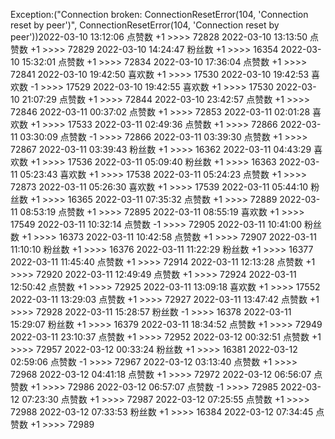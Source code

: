 Exception:("Connection broken: ConnectionResetError(104, 'Connection reset by peer')", ConnectionResetError(104, 'Connection reset by peer'))2022-03-10  13:12:06   点赞数 +1 >>>> 72828
2022-03-10  13:13:50   点赞数 +1 >>>> 72829
2022-03-10  14:24:47   粉丝数 +1 >>>> 16354
2022-03-10  15:32:01   点赞数 +1 >>>> 72834
2022-03-10  17:36:04   点赞数 +1 >>>> 72841
2022-03-10  19:42:50   喜欢数 +1 >>>> 17530
2022-03-10  19:42:53   喜欢数 -1 >>>> 17529
2022-03-10  19:42:55   喜欢数 +1 >>>> 17530
2022-03-10  21:07:29   点赞数 +1 >>>> 72844
2022-03-10  23:42:57   点赞数 +1 >>>> 72846
2022-03-11  00:37:02   点赞数 +1 >>>> 72853
2022-03-11  02:01:28   喜欢数 +1 >>>> 17533
2022-03-11  02:49:36   点赞数 +1 >>>> 72866
2022-03-11  03:30:09   点赞数 -1 >>>> 72866
2022-03-11  03:39:30   点赞数 +1 >>>> 72867
2022-03-11  03:39:43   粉丝数 +1 >>>> 16362
2022-03-11  04:43:29   喜欢数 +1 >>>> 17536
2022-03-11  05:09:40   粉丝数 +1 >>>> 16363
2022-03-11  05:23:43   喜欢数 +1 >>>> 17538
2022-03-11  05:24:23   点赞数 +1 >>>> 72873
2022-03-11  05:26:30   喜欢数 +1 >>>> 17539
2022-03-11  05:44:10   粉丝数 +1 >>>> 16365
2022-03-11  07:35:32   点赞数 +1 >>>> 72889
2022-03-11  08:53:19   点赞数 +1 >>>> 72895
2022-03-11  08:55:19   喜欢数 +1 >>>> 17549
2022-03-11  10:32:14   点赞数 -1 >>>> 72905
2022-03-11  10:41:00   粉丝数 +1 >>>> 16373
2022-03-11  10:42:58   点赞数 +1 >>>> 72907
2022-03-11  11:10:10   粉丝数 +1 >>>> 16376
2022-03-11  11:22:29   粉丝数 +1 >>>> 16377
2022-03-11  11:45:40   点赞数 +1 >>>> 72914
2022-03-11  12:13:28   点赞数 +1 >>>> 72920
2022-03-11  12:49:49   点赞数 +1 >>>> 72924
2022-03-11  12:50:42   点赞数 +1 >>>> 72925
2022-03-11  13:09:18   喜欢数 +1 >>>> 17552
2022-03-11  13:29:03   点赞数 +1 >>>> 72927
2022-03-11  13:47:42   点赞数 +1 >>>> 72928
2022-03-11  15:28:57   粉丝数 -1 >>>> 16378
2022-03-11  15:29:07   粉丝数 +1 >>>> 16379
2022-03-11  18:34:52   点赞数 +1 >>>> 72949
2022-03-11  23:10:37   点赞数 +1 >>>> 72952
2022-03-12  00:32:51   点赞数 +1 >>>> 72957
2022-03-12  00:33:24   粉丝数 +1 >>>> 16381
2022-03-12  02:59:06   点赞数 -1 >>>> 72967
2022-03-12  03:13:40   点赞数 +1 >>>> 72968
2022-03-12  04:41:18   点赞数 +1 >>>> 72972
2022-03-12  06:56:07   点赞数 +1 >>>> 72986
2022-03-12  06:57:07   点赞数 -1 >>>> 72985
2022-03-12  07:23:30   点赞数 +1 >>>> 72987
2022-03-12  07:25:55   点赞数 +1 >>>> 72988
2022-03-12  07:33:53   粉丝数 +1 >>>> 16384
2022-03-12  07:34:45   点赞数 +1 >>>> 72989
